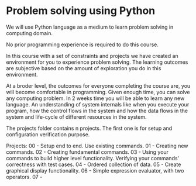 # Problem solving using Python

We will use Python language as a medium to learn problem solving in computing domain.

No prior programming experience is required to do this course.

In this course with a set of constraints and projects we have created an environment for you to experience problem solving. The learning outcomes are subjective based on the amount of exploration you do in this environment.

At a broder level, the outcomes for everyone completing the course are, you will become comfortable in programming. Given enough time, you can solve any computing problem. In 2 weeks time you will be able to learn any new language. An understanding of system internals like when you execute your program, how the control flows in the system and how the data flows in the system and life-cycle of different resources in the system.

The projects folder contains n projects. The first one is for setup and configuration verification purpose.

Projects:
00 - Setup end to end. Use existing commands.
01 - Creating new commands.
02 - Creating fundamental commands.
03 - Using your commands to build higher level functionality. Verifying your commands' correctness with test cases.
04 - Ordered collection of data.
05 - Create graphical display functionality.
06 - Simple expression evaluator, with two operators.
07 -
